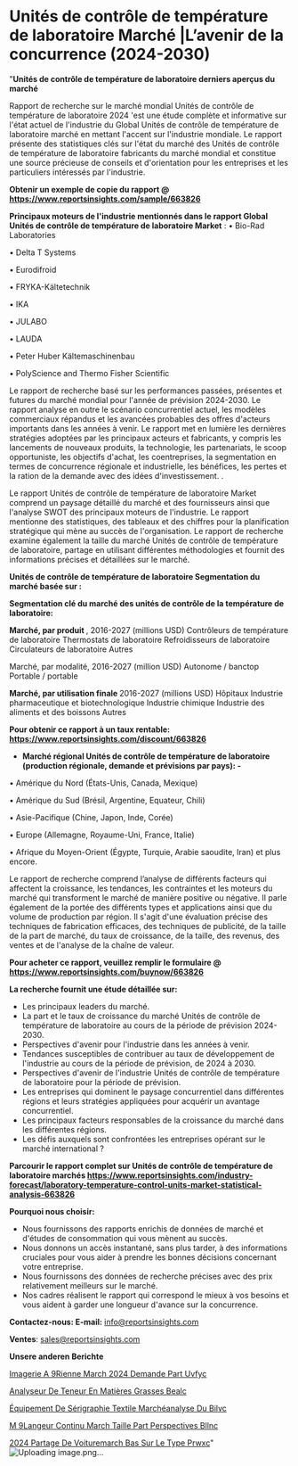 # Unités de contrôle de température de laboratoire Marché |L’avenir de la concurrence (2024-2030)

"<strong>Unités de contrôle de température de laboratoire derniers aperçus du marché</strong>

Rapport de recherche sur le marché mondial Unités de contrôle de température de laboratoire 2024 'est une étude complète et informative sur l'état actuel de l'industrie du Global Unités de contrôle de température de laboratoire marché en mettant l'accent sur l'industrie mondiale. Le rapport présente des statistiques clés sur l'état du marché des Unités de contrôle de température de laboratoire fabricants du marché mondial et constitue une source précieuse de conseils et d'orientation pour les entreprises et les particuliers intéressés par l'industrie.

<strong>Obtenir un exemple de copie du rapport @ <a href=https://www.reportsinsights.com/sample/663826>https://www.reportsinsights.com/sample/663826</a></strong>

<strong>Principaux moteurs de l'industrie mentionnés dans le rapport Global Unités de contrôle de température de laboratoire Market</strong> :
• Bio-Rad Laboratories

• Delta T Systems

• Eurodifroid

• FRYKA-Kältetechnik

• IKA

• JULABO

• LAUDA

• Peter Huber Kältemaschinenbau

• PolyScience and Thermo Fisher Scientific

Le rapport de recherche basé sur les performances passées, présentes et futures du marché mondial pour l'année de prévision 2024-2030. Le rapport analyse en outre le scénario concurrentiel actuel, les modèles commerciaux répandus et les avancées probables des offres d'acteurs importants dans les années à venir. Le rapport met en lumière les dernières stratégies adoptées par les principaux acteurs et fabricants, y compris les lancements de nouveaux produits, la technologie, les partenariats, le scoop opportuniste, les objectifs d'achat, les coentreprises, la segmentation en termes de concurrence régionale et industrielle, les bénéfices, les pertes et la ration de la demande avec des idées d'investissement. .

Le rapport Unités de contrôle de température de laboratoire Market comprend un paysage détaillé du marché et des fournisseurs ainsi que l'analyse SWOT des principaux moteurs de l'industrie. Le rapport mentionne des statistiques, des tableaux et des chiffres pour la planification stratégique qui mène au succès de l'organisation. Le rapport de recherche examine également la taille du marché Unités de contrôle de température de laboratoire, partage en utilisant différentes méthodologies et fournit des informations précises et détaillées sur le marché.

<strong>Unités de contrôle de température de laboratoire Segmentation du marché basée sur :</strong>

<strong> Segmentation clé du marché des unités de contrôle de la température de laboratoire: </strong>

<strong> Marché, par produit </strong>, 2016-2027 (millions USD)
Contrôleurs de température de laboratoire
Thermostats de laboratoire
Refroidisseurs de laboratoire
Circulateurs de laboratoire
Autres

Marché, par modalité, 2016-2027 (million USD)
Autonome / banctop
Portable / portable

<strong> Marché, par utilisation finale </strong> 2016-2027 (millions USD)
Hôpitaux
Industrie pharmaceutique et biotechnologique
Industrie chimique
Industrie des aliments et des boissons
Autres

<strong>Pour obtenir ce rapport à un taux rentable: <a href=https://www.reportsinsights.com/discount/663826>https://www.reportsinsights.com/discount/663826</a></strong>
<ul>
  <li><strong>Marché régional Unités de contrôle de température de laboratoire (production régionale, demande et prévisions par pays): -</strong></li>
</ul>
• Amérique du Nord (États-Unis, Canada, Mexique)

• Amérique du Sud (Brésil, Argentine, Equateur, Chili)

• Asie-Pacifique (Chine, Japon, Inde, Corée)

• Europe (Allemagne, Royaume-Uni, France, Italie)

• Afrique du Moyen-Orient (Égypte, Turquie, Arabie saoudite, Iran) et plus encore.

Le rapport de recherche comprend l’analyse de différents facteurs qui affectent la croissance, les tendances, les contraintes et les moteurs du marché qui transforment le marché de manière positive ou négative. Il parle également de la portée des différents types et applications ainsi que du volume de production par région. Il s'agit d'une évaluation précise des techniques de fabrication efficaces, des techniques de publicité, de la taille de la part de marché, du taux de croissance, de la taille, des revenus, des ventes et de l'analyse de la chaîne de valeur.

<strong>Pour acheter ce rapport, veuillez remplir le formulaire @   <a href=https://www.reportsinsights.com/buynow/663826>https://www.reportsinsights.com/buynow/663826</a></strong>

<strong>La recherche fournit une étude détaillée sur:</strong>
<ul>
  <li>Les principaux leaders du marché.</li>
  <li>La part et le taux de croissance du marché Unités de contrôle de température de laboratoire au cours de la période de prévision 2024-2030.</li>
  <li>Perspectives d'avenir pour l'industrie dans les années à venir.</li>
  <li>Tendances susceptibles de contribuer au taux de développement de l'industrie au cours de la période de prévision, de 2024 à 2030.</li>
  <li>Perspectives d'avenir de l'industrie Unités de contrôle de température de laboratoire pour la période de prévision.</li>
  <li>Les entreprises qui dominent le paysage concurrentiel dans différentes régions et leurs stratégies appliquées pour acquérir un avantage concurrentiel.</li>
  <li>Les principaux facteurs responsables de la croissance du marché dans les différentes régions.</li>
  <li>Les défis auxquels sont confrontées les entreprises opérant sur le marché international ?</li>
</ul>

<strong>Parcourir le rapport complet sur Unités de contrôle de température de laboratoire marchés <a href=https://www.reportsinsights.com/industry-forecast/laboratory-temperature-control-units-market-statistical-analysis-663826>https://www.reportsinsights.com/industry-forecast/laboratory-temperature-control-units-market-statistical-analysis-663826</a></strong>

<strong>Pourquoi nous choisir:</strong>
<ul>
  <li>Nous fournissons des rapports enrichis de données de marché et d'études de consommation qui vous mènent au succès.</li>
  <li>Nous donnons un accès instantané, sans plus tarder, à des informations cruciales pour vous aider à prendre les bonnes décisions concernant votre entreprise.</li>
  <li>Nous fournissons des données de recherche précises avec des prix relativement meilleurs sur le marché.</li>
  <li>Nos cadres réalisent le rapport qui correspond le mieux à vos besoins et vous aident à garder une longueur d'avance sur la concurrence.</li>
</ul>
<strong>Contactez-nous:
</strong><strong>E-mail:</strong> <a href=mailto:info@reportsinsights.com>info@reportsinsights.com</a>

<strong>Ventes</strong>: <a href=mailto:sales@reportsinsights.com>sales@reportsinsights.com</a>

<strong>Unsere anderen Berichte</strong>

<a href=https://www.linkedin.com/pulse/imagerie-a%C3%A9rienne-march%C3%A9-2024-demande-part-uvfyc/>Imagerie A 9Rienne March 2024 Demande Part Uvfyc</a>

<a href=https://www.linkedin.com/pulse/analyseur-de-teneur-en-matières-grasses-bealc/>Analyseur De Teneur En Matières Grasses Bealc</a>

<a href=https://www.linkedin.com/pulse/équipement-de-sérigraphie-textile-marchéanalyse-du-bilvc/>Équipement De Sérigraphie Textile Marchéanalyse Du Bilvc</a>

<a href=https://www.linkedin.com/pulse/m%C3%A9langeur-continu-march%C3%A9-taille-part-perspectives-bllnc/>M 9Langeur Continu March Taille Part Perspectives Bllnc</a>

<a href=https://www.linkedin.com/pulse/2024-partage-de-voituremarch%C3%A9-bas%C3%A9-sur-le-type-prwxc/>2024 Partage De Voituremarch Bas Sur Le Type Prwxc</a>"
![Uploading image.png…]()
